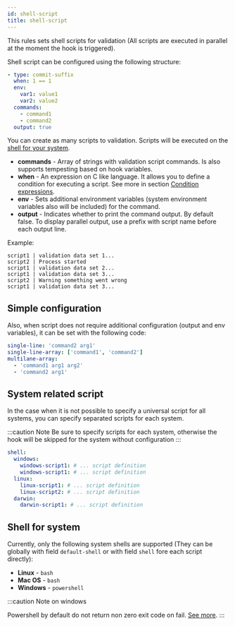 ```yaml
---
id: shell-script
title: shell-script
---
```


This rules sets shell scripts for validation (All scripts are executed in parallel at the moment the hook is triggered).

Shell script can be configured using the following structure:

``` yaml
- type: commit-suffix
  when: 1 == 1
  env:
    var1: value1
    var2: value2
  commands:
    - command1
    - command2
  output: true
```

You can create as many scripts to validation. Scripts will be executed on the [shell for your system](#shell-for-system).

- **commands** - Array of strings with validation script commands. Is also supports tempesting based on hook variables.
- **when** - An expression on C like language. It allows you to define a condition for executing a script. See more in section [Condition expressions](./expressions.md).
- **env** - Sets additional environment variables (system environment variables also will be included)  for the command.
- **output** - Indicates whether to print the command output. By default false. To display parallel output, use a prefix with script name before each output line.

Example:

``` text
script1 | validation data set 1...
script2 | Process started
script1 | validation data set 2...
script1 | validation data set 3...
script2 | Warning something went wrong
script1 | validation data set 3...
```

## Simple configuration

Also, when script does not require additional configuration (output and env variables), it can be set with the following code:

```yaml
single-line: 'command2 arg1'
single-line-array: ['command1', 'command2']
multilane-array:
  - 'command1 arg1 arg2'
  - 'command2 arg1'
```

## System related script

<!-- TODO: update this section -->

In the case when it is not possible to specify a universal script for all systems, you can specify separated scripts for each system.

:::caution Note
Be sure to specify scripts for each system, otherwise the hook will be skipped for the system without configuration
:::

```yaml
shell:
  windows:
    windows-script1: # ... script definition
    windows-script1: # ... script definition
  linux:
    linux-script1: # ... script definition
    linux-script2: # ... script definition
  darwin:
    darwin-script1: # ... script definition
```

## Shell for system

Currently, only the following system shells are supported (They can be globally with field `default-shell` or with field `shell` fore each script directly):

- **Linux** - `bash`
- **Mac OS** - `bash`
- **Windows** - `powershell`

:::caution Note on windows
<!-- TODO: update this caution -->
Powershell by default do not return non zero exit code on fail. [See more](https://docs.microsoft.com/en-us/powershell/module/microsoft.powershell.core/about/about_preference_variables?view=powershell-7#erroractionpreference).
:::
